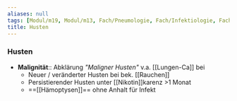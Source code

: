 ```yaml
---
aliases: null
tags: [Modul/m19, Modul/m13, Fach/Pneumologie, Fach/Infektiologie, Fach/Onkologie]
title: Husten
---
```

### Husten
- **Malignität**:: Abklärung *"Maligner Husten"* v.a. [[Lungen-Ca]] bei
	- Neuer / veränderter Husten bei bek. [[Rauchen]]
	- Persistierender Husten unter [[Nikotin]]karenz >1 Monat
	- ==[[Hämoptysen]]== ohne Anhalt für Infekt